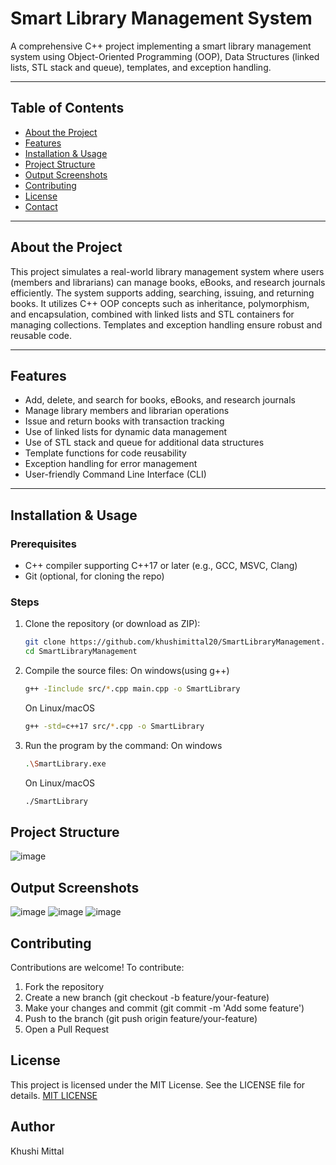 # Smart Library Management System

A comprehensive C++ project implementing a smart library management system using Object-Oriented Programming (OOP), Data Structures (linked lists, STL stack and queue), templates, and exception handling.

---

## Table of Contents

- [About the Project](#about-the-project)  
- [Features](#features)  
- [Installation & Usage](#installation-&-usage)   
- [Project Structure](#project-structure)
- [Output Screenshots](#output-screenshots) 
- [Contributing](#contributing)  
- [License](#license)  
- [Contact](#contact)  

---

## About the Project

This project simulates a real-world library management system where users (members and librarians) can manage books, eBooks, and research journals efficiently. The system supports adding, searching, issuing, and returning books. It utilizes C++ OOP concepts such as inheritance, polymorphism, and encapsulation, combined with linked lists and STL containers for managing collections. Templates and exception handling ensure robust and reusable code.

---

## Features

- Add, delete, and search for books, eBooks, and research journals  
- Manage library members and librarian operations  
- Issue and return books with transaction tracking  
- Use of linked lists for dynamic data management  
- Use of STL stack and queue for additional data structures  
- Template functions for code reusability  
- Exception handling for error management  
- User-friendly Command Line Interface (CLI)

---

## Installation & Usage

### Prerequisites

- C++ compiler supporting C++17 or later (e.g., GCC, MSVC, Clang)  
- Git (optional, for cloning the repo)

### Steps

1. Clone the repository (or download as ZIP):  
   ```bash
   git clone https://github.com/khushimittal20/SmartLibraryManagement.git
   cd SmartLibraryManagement
2. Compile the source files:
   On windows(using g++)
   ```bash
   g++ -Iinclude src/*.cpp main.cpp -o SmartLibrary
   ```
   On Linux/macOS
   ```bash
   g++ -std=c++17 src/*.cpp -o SmartLibrary
3. Run the program by the command:
   On windows
   ```bash
   .\SmartLibrary.exe
   ```
   On Linux/macOS
   ```bash
   ./SmartLibrary
   ```

## Project Structure
![image](https://github.com/user-attachments/assets/92c90c4a-3507-42c4-986e-2add4d7d5612)

## Output Screenshots
![image](https://github.com/user-attachments/assets/b3bf42c5-d45e-454f-9973-2e4c0ffa61bf)
![image](https://github.com/user-attachments/assets/405037cc-c50c-451a-9359-ef78ca26e45c)
![image](https://github.com/user-attachments/assets/4795aeeb-31ce-483b-b7b2-d4cb8055b0d4)

## Contributing
Contributions are welcome! To contribute:
1. Fork the repository
2. Create a new branch (git checkout -b feature/your-feature)
3. Make your changes and commit (git commit -m 'Add some feature')
4. Push to the branch (git push origin feature/your-feature)
5. Open a Pull Request

## License
This project is licensed under the MIT License. See the LICENSE file for details.
[MIT LICENSE](https://opensource.org/license/MIT)

## Author
Khushi Mittal



